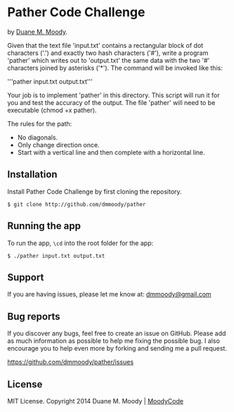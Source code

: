 Pather Code Challenge
=====================

by <a href="http://moodyco.de" target="_blank">Duane M. Moody</a>.

Given that the text file 'input.txt' contains a rectangular block of dot
characters ('.') and exactly two hash characters ('#'), write a program 'pather'
which writes out to 'output.txt' the same data with the two '#' characters
joined by asterisks ('*'). The command will be invoked like this:

'''pather input.txt output.txt'''

Your job is to implement 'pather' in this directory. This script will run it
for you and test the accuracy of the output. The file 'pather' will need to
be executable (chmod +x pather).

The rules for the path:

* No diagonals.
* Only change direction once.
* Start with a vertical line and then complete with a horizontal line.

Installation
------------

Install Pather Code Challenge by first cloning the repository.  
```
$ git clone http://github.com/dmmoody/pather
```

Running the app
---------------

To run the app, ```\cd``` into the root folder for the app:
```
$ ./pather input.txt output.txt
```

Support
-------

If you are having issues, please let me know at: dmmoody@gmail.com

Bug reports
-----------

If you discover any bugs, feel free to create an issue on GitHub. Please add as much information as possible to help me fixing the possible bug. I also encourage you to help even more by forking and sending me a pull request.

https://github.com/dmmoody/pather/issues

License
-------

MIT License. Copyright 2014 Duane M. Moody | <a href="http://moodyco.de">MoodyCode</a>